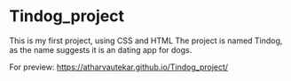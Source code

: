 # Tindog_project
This is my first project, using CSS and HTML
The project is named Tindog, as the name suggests it is an dating app for dogs.

For preview: https://atharvautekar.github.io/Tindog_project/
